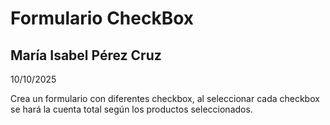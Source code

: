 # Formulario CheckBox
## María Isabel Pérez Cruz
10/10/2025

Crea un formulario con diferentes checkbox, al seleccionar cada checkbox se hará la cuenta total según los productos seleccionados.
